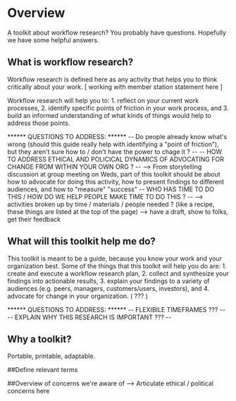 # Overview
A toolkit about workflow research? You probably have questions. Hopefully we have some helpful answers.

## What is workflow research?
Workflow research is defined here as any activity that helps you to think critically about your work.
[ working with member station statement here ]

Workflow research will help you to:
	1. reflect on your current work processes, 
	2. identify specific points of friction in your work process, and 
	3. build an informed understanding of what kinds of things would help to address those points. 

****** QUESTIONS TO ADDRESS: ******
-- Do people already know what's wrong (should this guide really help with identifying a "point of friction"), but they aren't sure how to / don't have the power to chage it ? --
-- HOW TO ADDRESS ETHICAL AND POLICICAL DYNAMICS OF ADVOCATING FOR CHANGE FROM WITHIN YOUR OWN ORG ? --
	--> From storytelling discussion at group meeting on Weds, part of this toolkit should be about how to advocate for doing this activity, how to present findings to different audiences, and how to "measure" "success"
-- WHO HAS TIME TO DO THIS / HOW DO WE HELP PEOPLE MAKE TIME TO DO THIS ? --
	--> activities broken up by time / materials / people needed ? (like a recipe, these things are listed at the top of the page)
	--> have a draft, show to folks, get their feedback

## What will this toolkit help me do?
This toolkit is meant to be a guide, because you know your work and your organization best. Some of the things that this toolkit will help you do are:
	1. create and execute a workflow research plan,
	2. collect and synthesize your findings into actionable results,
	3. explain your findings to a variety of audiences (e.g. peers, managers, customers/users, investors), and 
	4. advocate for change in your organization. ( ??? )

****** QUESTIONS TO ADDRESS: ******
-- FLEXIBILE TIMEFRAMES ??? --
-- EXPLAIN WHY THIS RESEARCH IS IMPORTANT ??? --

## Why a toolkit?
Portable, printable, adaptable.

##Define relevant terms

##Overview of concerns we're aware of
--> Articulate ethical / political concerns here


